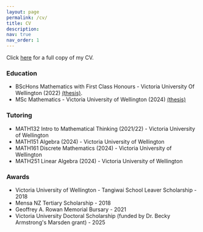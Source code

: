 ```yaml
---
layout: page
permalink: /cv/
title: CV
description: 
nav: true
nav_order: 1
---
```

Click <a href="/assets/pdf/cv.pdf">here</a> for a full copy of my CV.

<h3> Education </h3>

- BScHons Mathematics with First Class Honours - Victoria University Of Wellington (2022) <a href="/assets/pdf/honoursthesis.pdf">(thesis)</a>.
- MSc Mathematics - Victoria University of Wellington (2024) <a href="/assets/pdf/mscthesis.pdf">(thesis)</a> 

<h3> Tutoring </h3>

- MATH132 Intro to Mathematical Thinking (2021/22) - Victoria University of Wellington
- MATH151 Algebra (2024) - Victoria University of Wellington
- MATH161 Discrete Mathematics (2024) - Victoria University of Wellington
- MATH251 Linear Algebra (2024) - Victoria University of Wellington

<h3> Awards </h3>

- Victoria University of Wellington - Tangiwai School Leaver Scholarship - 2018
- Mensa NZ Tertiary Scholarship - 2018
- Geoffrey A. Rowan Memorial Bursary - 2021
- Victoria University Doctoral Scholarship (funded by Dr. Becky Armstrong's Marsden grant) - 2025
